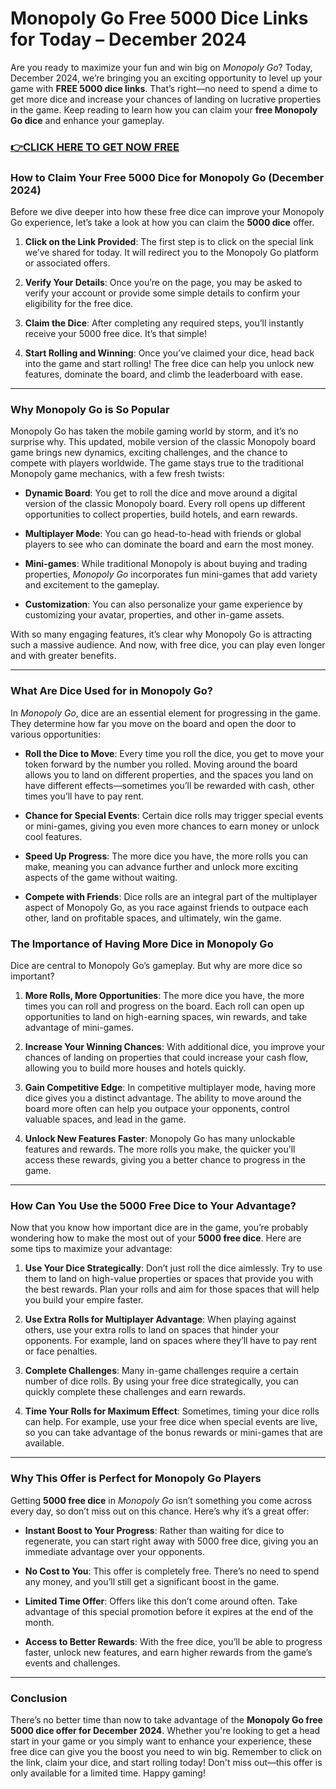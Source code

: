 # Monopoly Go Free 5000 Dice Links for Today – December 2024

Are you ready to maximize your fun and win big on *Monopoly Go*? Today, December 2024, we’re bringing you an exciting opportunity to level up your game with **FREE 5000 dice links**. That’s right—no need to spend a dime to get more dice and increase your chances of landing on lucrative properties in the game. Keep reading to learn how you can claim your **free Monopoly Go dice** and enhance your gameplay.

### [👉CLICK HERE TO GET NOW FREE](https://freeforyou.xyz/monopoly/go/)

### How to Claim Your Free 5000 Dice for Monopoly Go (December 2024)

Before we dive deeper into how these free dice can improve your Monopoly Go experience, let’s take a look at how you can claim the **5000 dice** offer.

1. **Click on the Link Provided**: The first step is to click on the special link we’ve shared for today. It will redirect you to the Monopoly Go platform or associated offers.
   
2. **Verify Your Details**: Once you’re on the page, you may be asked to verify your account or provide some simple details to confirm your eligibility for the free dice.

3. **Claim the Dice**: After completing any required steps, you’ll instantly receive your 5000 free dice. It’s that simple!

4. **Start Rolling and Winning**: Once you’ve claimed your dice, head back into the game and start rolling! The free dice can help you unlock new features, dominate the board, and climb the leaderboard with ease.

---

### Why Monopoly Go is So Popular

Monopoly Go has taken the mobile gaming world by storm, and it’s no surprise why. This updated, mobile version of the classic Monopoly board game brings new dynamics, exciting challenges, and the chance to compete with players worldwide. The game stays true to the traditional Monopoly game mechanics, with a few fresh twists:

- **Dynamic Board**: You get to roll the dice and move around a digital version of the classic Monopoly board. Every roll opens up different opportunities to collect properties, build hotels, and earn rewards.
  
- **Multiplayer Mode**: You can go head-to-head with friends or global players to see who can dominate the board and earn the most money.

- **Mini-games**: While traditional Monopoly is about buying and trading properties, *Monopoly Go* incorporates fun mini-games that add variety and excitement to the gameplay.

- **Customization**: You can also personalize your game experience by customizing your avatar, properties, and other in-game assets.

With so many engaging features, it’s clear why Monopoly Go is attracting such a massive audience. And now, with free dice, you can play even longer and with greater benefits.

---

### What Are Dice Used for in Monopoly Go?

In *Monopoly Go*, dice are an essential element for progressing in the game. They determine how far you move on the board and open the door to various opportunities:

- **Roll the Dice to Move**: Every time you roll the dice, you get to move your token forward by the number you rolled. Moving around the board allows you to land on different properties, and the spaces you land on have different effects—sometimes you’ll be rewarded with cash, other times you’ll have to pay rent.

- **Chance for Special Events**: Certain dice rolls may trigger special events or mini-games, giving you even more chances to earn money or unlock cool features.

- **Speed Up Progress**: The more dice you have, the more rolls you can make, meaning you can advance further and unlock more exciting aspects of the game without waiting.

- **Compete with Friends**: Dice rolls are an integral part of the multiplayer aspect of Monopoly Go, as you race against friends to outpace each other, land on profitable spaces, and ultimately, win the game.

### The Importance of Having More Dice in Monopoly Go

Dice are central to Monopoly Go’s gameplay. But why are more dice so important?

1. **More Rolls, More Opportunities**: The more dice you have, the more times you can roll and progress on the board. Each roll can open up opportunities to land on high-earning spaces, win rewards, and take advantage of mini-games.

2. **Increase Your Winning Chances**: With additional dice, you improve your chances of landing on properties that could increase your cash flow, allowing you to build more houses and hotels quickly.

3. **Gain Competitive Edge**: In competitive multiplayer mode, having more dice gives you a distinct advantage. The ability to move around the board more often can help you outpace your opponents, control valuable spaces, and lead in the game.

4. **Unlock New Features Faster**: Monopoly Go has many unlockable features and rewards. The more rolls you make, the quicker you’ll access these rewards, giving you a better chance to progress in the game.

---

### How Can You Use the 5000 Free Dice to Your Advantage?

Now that you know how important dice are in the game, you’re probably wondering how to make the most out of your **5000 free dice**. Here are some tips to maximize your advantage:

1. **Use Your Dice Strategically**: Don’t just roll the dice aimlessly. Try to use them to land on high-value properties or spaces that provide you with the best rewards. Plan your rolls and aim for those spaces that will help you build your empire faster.

2. **Use Extra Rolls for Multiplayer Advantage**: When playing against others, use your extra rolls to land on spaces that hinder your opponents. For example, land on spaces where they’ll have to pay rent or face penalties.

3. **Complete Challenges**: Many in-game challenges require a certain number of dice rolls. By using your free dice strategically, you can quickly complete these challenges and earn rewards.

4. **Time Your Rolls for Maximum Effect**: Sometimes, timing your dice rolls can help. For example, use your free dice when special events are live, so you can take advantage of the bonus rewards or mini-games that are available.

---

### Why This Offer is Perfect for Monopoly Go Players

Getting **5000 free dice** in *Monopoly Go* isn’t something you come across every day, so don’t miss out on this chance. Here’s why it’s a great offer:

- **Instant Boost to Your Progress**: Rather than waiting for dice to regenerate, you can start right away with 5000 free dice, giving you an immediate advantage over your opponents.
  
- **No Cost to You**: This offer is completely free. There’s no need to spend any money, and you’ll still get a significant boost in the game.

- **Limited Time Offer**: Offers like this don’t come around often. Take advantage of this special promotion before it expires at the end of the month.

- **Access to Better Rewards**: With the free dice, you’ll be able to progress faster, unlock new features, and earn higher rewards from the game’s events and challenges.

---

### Conclusion

There’s no better time than now to take advantage of the **Monopoly Go free 5000 dice offer for December 2024**. Whether you're looking to get a head start in your game or you simply want to enhance your experience, these free dice can give you the boost you need to win big. Remember to click on the link, claim your dice, and start rolling today! Don't miss out—this offer is only available for a limited time. Happy gaming!
